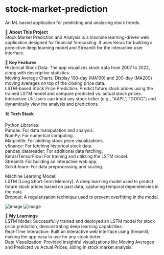 # stock-market-prediction
An ML based application for predicting and analysing stock trends.

👋 **About This Project**<br>
Stock Market Prediction and Analysis is a machine learning-driven web application designed for financial forecasting. It uses Keras for building a predictive deep learning model and Streamlit for the interactive user interface. 

🔑 **Key Features**<br>
Historical Stock Data: The app visualizes stock data from 2007 to 2022, along with descriptive statistics.<br>
Moving Average Charts: Display 100-day (MA100) and 200-day (MA200) moving averages on top of the closing price data.<br>
LSTM-based Stock Price Prediction: Predict future stock prices using the trained LSTM model and compare predicted vs. actual stock prices.<br>
Interactive UI: Users can input any stock ticker (e.g., "AAPL", "GOOG") and dynamically view the analysis and predictions.<br>

🛠️ **Tech Stack**<br>

Python Libraries:<br>
Pandas: For data manipulation and analysis.<br>
NumPy: For numerical computing.<br>
Matplotlib: For plotting stock price visualizations.<br>
yfinance: For fetching historical stock data.<br>
pandas_datareader: For additional data fetching.<br>
Keras/TensorFlow: For training and utilizing the LSTM model.<br>
Streamlit: For building an interactive web app.<br>
Scikit-learn: For data preprocessing and scaling.<br>

Machine Learning Model:<br>
LSTM (Long Short-Term Memory): A deep learning model used to predict future stock prices based on past data, capturing temporal dependencies in the data.<br>
Dropout: A regularization technique used to prevent overfitting in the model.<br>

![image](https://github.com/user-attachments/assets/6d3f4942-12a4-4327-9a09-24e4b8971b5d)
![image](https://github.com/user-attachments/assets/b1791143-a7db-4b6e-93cd-6c56a2f13e14)

🎯 **My Learnings**<br>
LSTM Model: Successfully trained and deployed an LSTM model for stock price prediction, demonstrating deep learning capabilities.<br>
Real-Time Interaction: Built an interactive web interface using Streamlit, making the app easy to use for any stock ticker.<br>
Data Visualization: Provided insightful visualizations like Moving Averages and Predicted vs Actual Prices, aiding in stock market analysis.<br>


